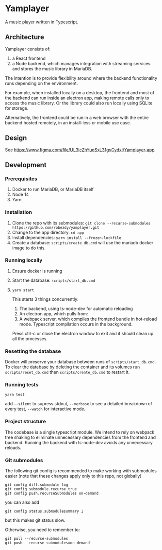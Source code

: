 # Yamplayer

A music player written in Typescript.

## Architecture

Yamplayer consists of:

1. a React frontend
2. a Node backend, which manages integration with streaming services and stores the music library in MariaDB.

The intention is to provide flexibility around where the backend functionality runs depending on the environment.

For example, when installed locally on a desktop, the frontend and most of the backend can run inside an electron app, making remote calls only to access the music library. Or the library could also run locally using SQLite for storage.

Alternatively, the frontend could be run in a web browser with the entire backend hosted remotely, in an install-less or mobile use case.

## Design

See https://www.figma.com/file/UL3IcZhYuqSxL31gvCydxl/Yamplayer-app

## Development

### Prerequisites

1. Docker to run MariaDB, or MariaDB itself
2. Node 14
3. Yarn

### Installation

1. Clone the repo with its submodules: `git clone --recurse-submodules https://github.com/robeady/yamplayer.git`
2. Change to the app directory: `cd app`
3. Install dependencies: `yarn install --frozen-lockfile`
4. Create a database: `scripts/create_db.cmd` will use the mariadb docker image to do this.

### Running locally

1. Ensure docker is running
2. Start the database: `scripts/start_db.cmd`
3. `yarn start`

   This starts 3 things concurrently:

   1. The backend, using ts-node-dev for automatic reloading
   2. An electron app, which pulls from:
   3. A webpack server, which compiles the frontend bundle in hot-reload mode. Typescript compilation occurs in the background.

   Press ctrl-c or close the electron window to exit and it should clean up all the processes.

### Resetting the database

Docker will preserve your database between runs of `scripts/start_db.cmd`. To clear the database by deleting the container and its volumes run `scripts/reset_db.cmd` then `scripts/create_db.cmd` to restart it.

### Running tests

`yarn test`

add `--silent` to supress stdout, `--verbose` to see a detailed breakdown of every test, `--watch` for interactive mode.

### Project structure

The codebase is a single typescript module. We intend to rely on webpack tree shaking to eliminate unnecessary dependencies from the frontend and backend. Running the backend with ts-node-dev avoids any unnecessary reloads.

### Git submodules

The following git config is recommended to make working with submodules easier (note that these changes apply only to this repo, not globally)

    git config diff.submodule log
    git config submodule.recurse true
    git config push.recurseSubmodules on-demand

you can also add

    git config status.submodulesummary 1

but this makes git status slow.

Otherwise, you need to remember to:

    git pull --recurse-submodules
    git push --recurse-submodules=on-demand
